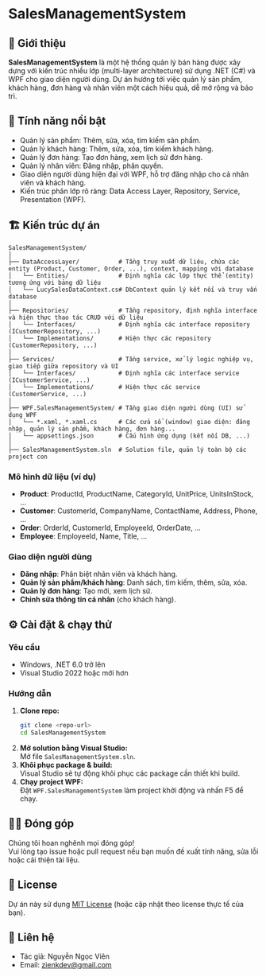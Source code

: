# SalesManagementSystem

## 📝 Giới thiệu

**SalesManagementSystem** là một hệ thống quản lý bán hàng được xây dựng với kiến trúc nhiều lớp (multi-layer architecture) sử dụng .NET (C#) và WPF cho giao diện người dùng. Dự án hướng tới việc quản lý sản phẩm, khách hàng, đơn hàng và nhân viên một cách hiệu quả, dễ mở rộng và bảo trì.

## 🚀 Tính năng nổi bật

- Quản lý sản phẩm: Thêm, sửa, xóa, tìm kiếm sản phẩm.
- Quản lý khách hàng: Thêm, sửa, xóa, tìm kiếm khách hàng.
- Quản lý đơn hàng: Tạo đơn hàng, xem lịch sử đơn hàng.
- Quản lý nhân viên: Đăng nhập, phân quyền.
- Giao diện người dùng hiện đại với WPF, hỗ trợ đăng nhập cho cả nhân viên và khách hàng.
- Kiến trúc phân lớp rõ ràng: Data Access Layer, Repository, Service, Presentation (WPF).

## 🏗️ Kiến trúc dự án

```
SalesManagementSystem/
│
├── DataAccessLayer/           # Tầng truy xuất dữ liệu, chứa các entity (Product, Customer, Order, ...), context, mapping với database
│   └── Entities/              # Định nghĩa các lớp thực thể (entity) tương ứng với bảng dữ liệu
│   └── LucySalesDataContext.cs# DbContext quản lý kết nối và truy vấn database
│
├── Repositories/              # Tầng repository, định nghĩa interface và hiện thực thao tác CRUD với dữ liệu
│   └── Interfaces/            # Định nghĩa các interface repository (ICustomerRepository, ...)
│   └── Implementations/       # Hiện thực các repository (CustomerRepository, ...)
│
├── Services/                  # Tầng service, xử lý logic nghiệp vụ, giao tiếp giữa repository và UI
│   └── Interfaces/            # Định nghĩa các interface service (ICustomerService, ...)
│   └── Implementations/       # Hiện thực các service (CustomerService, ...)
│
├── WPF.SalesManagementSystem/ # Tầng giao diện người dùng (UI) sử dụng WPF
│   └── *.xaml, *.xaml.cs      # Các cửa sổ (window) giao diện: đăng nhập, quản lý sản phẩm, khách hàng, đơn hàng...
│   └── appsettings.json       # Cấu hình ứng dụng (kết nối DB, ...)
│
├── SalesManagementSystem.sln  # Solution file, quản lý toàn bộ các project con
```

### Mô hình dữ liệu (ví dụ)

- **Product**: ProductId, ProductName, CategoryId, UnitPrice, UnitsInStock, ...
- **Customer**: CustomerId, CompanyName, ContactName, Address, Phone, ...
- **Order**: OrderId, CustomerId, EmployeeId, OrderDate, ...
- **Employee**: EmployeeId, Name, Title, ...

### Giao diện người dùng

- **Đăng nhập**: Phân biệt nhân viên và khách hàng.
- **Quản lý sản phẩm/khách hàng**: Danh sách, tìm kiếm, thêm, sửa, xóa.
- **Quản lý đơn hàng**: Tạo mới, xem lịch sử.
- **Chỉnh sửa thông tin cá nhân** (cho khách hàng).

## ⚙️ Cài đặt & chạy thử

### Yêu cầu

- Windows, .NET 6.0 trở lên
- Visual Studio 2022 hoặc mới hơn

### Hướng dẫn

1. **Clone repo:**
   ```bash
   git clone <repo-url>
   cd SalesManagementSystem
   ```
2. **Mở solution bằng Visual Studio:**  
   Mở file `SalesManagementSystem.sln`.
3. **Khôi phục package & build:**  
   Visual Studio sẽ tự động khôi phục các package cần thiết khi build.
4. **Chạy project WPF:**  
   Đặt `WPF.SalesManagementSystem` làm project khởi động và nhấn F5 để chạy.

## 🧑‍💻 Đóng góp

Chúng tôi hoan nghênh mọi đóng góp!  
Vui lòng tạo issue hoặc pull request nếu bạn muốn đề xuất tính năng, sửa lỗi hoặc cải thiện tài liệu.

## 📄 License

Dự án này sử dụng [MIT License](LICENSE) (hoặc cập nhật theo license thực tế của bạn).

## 💬 Liên hệ

- Tác giả: Nguyễn Ngọc Viên
- Email: zienkdev@gmail.com